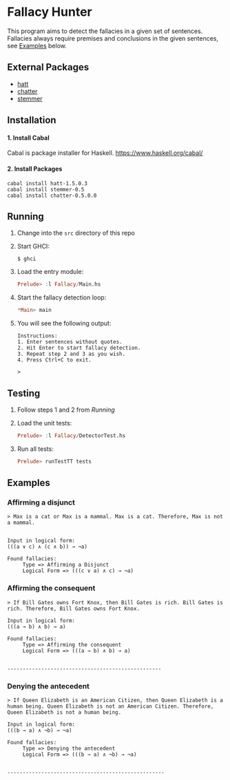 # Fallacy Hunter

This program aims to detect the fallacies in a given set of sentences. Fallacies always require premises and conclusions in the given sentences, see [Examples](https://github.com/gekonwi/brandeis.semantics.final_project#examples) below.

## External Packages
- [hatt](http://hackage.haskell.org/package/hatt-1.5.0.3)
- [chatter](http://hackage.haskell.org/package/chatter-0.5.0.0)
- [stemmer](https://hackage.haskell.org/package/stemmer-0.5/docs/NLP-Stemmer.html)

## Installation

#### 1. Install Cabal

Cabal is package installer for Haskell. https://www.haskell.org/cabal/

#### 2. Install Packages
```
cabal install hatt-1.5.0.3
cabal install stemmer-0.5
cabal install chatter-0.5.0.0
```

## Running

1. Change into the `src` directory of this repo

2. Start GHCI:
	```
	$ ghci
	```

3. Load the entry module:
	```haskell
	Prelude> :l Fallacy/Main.hs
	```

4. Start the fallacy detection loop:
	```haskell
	*Main> main
	```

5. You will see the following output:
	```
	Instructions:
	1. Enter sentences without quotes.
	2. Hit Enter to start fallacy detection.
	3. Repeat step 2 and 3 as you wish.
	4. Press Ctrl+C to exit.
	
	> 
	```


## Testing

1. Follow steps 1 and 2 from _Running_

2. Load the unit tests:
	```haskell
	Prelude> :l Fallacy/DetectorTest.hs
	```

3. Run all tests:
	```haskell
	Prelude> runTestTT tests
	```


## Examples

### Affirming a disjunct
```
> Max is a cat or Max is a mammal. Max is a cat. Therefore, Max is not a mammal.


Input in logical form:
(((a ∨ c) ∧ (c ∧ b)) → ¬a)

Found fallacies:
     Type => Affirming a Disjunct
     Logical Form => (((c ∨ a) ∧ c) → ¬a)
```
### Affirming the consequent
```
> If Bill Gates owns Fort Knox, then Bill Gates is rich. Bill Gates is rich. Therefore, Bill Gates owns Fort Knox.

Input in logical form:
(((a → b) ∧ b) → a)

Found fallacies:
     Type => Affirming the consequent
     Logical Form => (((a → b) ∧ b) → a)


--------------------------------------------------
```
### Denying the antecedent
```
> If Queen Elizabeth is an American Citizen, then Queen Elizabeth is a human being. Queen Elizabeth is not an American Citizen. Therefore, Queen Elizabeth is not a human being.

Input in logical form:
(((b → a) ∧ ¬b) → ¬a)

Found fallacies:
     Type => Denying the antecedent
     Logical Form => (((b → a) ∧ ¬b) → ¬a)


---------------------------------------------------
                  
